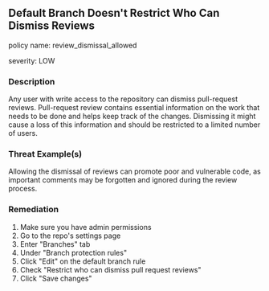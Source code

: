 ## Default Branch Doesn't Restrict Who Can Dismiss Reviews

policy name: review_dismissal_allowed

severity: LOW

### Description

Any user with write access to the repository can dismiss pull-request reviews. Pull-request review contains essential information on the work that needs to be done and helps keep track of the changes. Dismissing it might cause a loss of this information and should be restricted to a limited number of users.

### Threat Example(s)

Allowing the dismissal of reviews can promote poor and vulnerable code, as important comments may be forgotten and ignored during the review process.

### Remediation

1. Make sure you have admin permissions
2. Go to the repo's settings page
3. Enter "Branches" tab
4. Under "Branch protection rules"
5. Click "Edit" on the default branch rule
6. Check "Restrict who can dismiss pull request reviews"
7. Click "Save changes"
